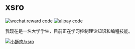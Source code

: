 # xsro

[![wechat reward code](https://img.shields.io/badge/wechat-%E8%B5%9E%E5%8A%A9-green?logo=WeChat)](pics/RewardCode_wechat.jpg)
[![alipay code](https://img.shields.io/badge/alipay-%E8%B5%9E%E5%8A%A9-green?logo=Alipay)](pics/alipay_official.png)

我现在是一名大学学生，目前正在学习控制理论知识和编程技能。

[![小酥肉/xsro](https://gitee.com/xsro/xsro/widgets/widget_card.svg?colors=4183c4,ffffff,ffffff,e3e9ed,666666,9b9b9b)](https://gitee.com/xsro/xsro)
